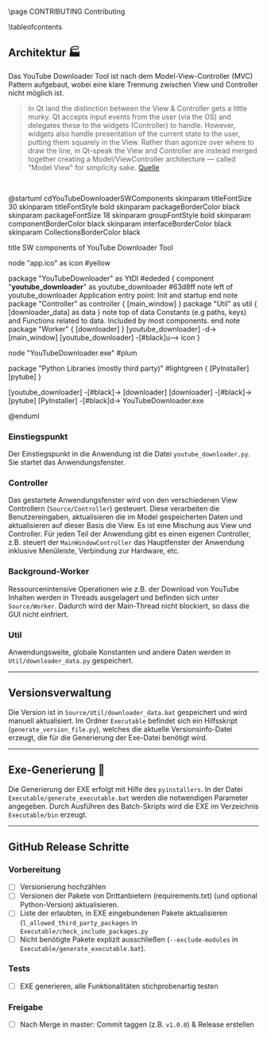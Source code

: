 \page CONTRIBUTING Contributing

\tableofcontents

## Architektur 🏭️

Das YouTube Downloader Tool ist nach dem Model-View-Controller (MVC) Pattern aufgebaut, wobei eine klare Trennung zwischen View und Controller nicht möglich ist.

> In Qt land the distinction between the View & Controller gets a little murky. Qt accepts input events from the user (via the OS) and delegates these to the widgets (Controller) to handle. However, widgets also handle presentation of the current state to the user, putting them squarely in the View. Rather than agonize over where to draw the line, in Qt-speak the View and Controller are instead merged together creating a Model/ViewController architecture — called "Model View" for simplicity sake. [Quelle](https://pythonguis.com/tutorials/modelview-architecture/)
<br>

@startuml cdYouTubeDownloaderSWComponents
skinparam titleFontSize 30
skinparam titleFontStyle bold
skinparam packageBorderColor black
skinparam packageFontSize 18
skinparam groupFontStyle bold
skinparam componentBorderColor black
skinparam interfaceBorderColor black
skinparam CollectionsBorderColor black

title SW components of YouTube Downloader Tool

node "app.ico" as icon #yellow

package "YouTubeDownloader" as YtDl #ededed {
  component "**youtube_downloader**" as youtube_downloader #63d8ff
  note left of youtube_downloader
    Application entry point:
    Init and startup
  end note
  package "Controller" as controller {
    [main_window]
  }
  package "Util" as util {
    [downloader_data] as data
  }
  note top of data
    Constants (e.g paths, keys) and
    Functions related to data.
    Included by most components.
  end note
  package "Worker" {
    [downloader]
  }
  [youtube_downloader] -d-> [main_window]
  [youtube_downloader] -[#black]u--> icon
}

node "YouTubeDownloader.exe" #plum

package "Python Libraries (mostly third party)" #lightgreen {
 [PyInstaller]
 [pytube]
}

[youtube_downloader] -[#black]-> [downloader]
[downloader] -[#black]-> [pytube]
[PyInstaller] -[#black]d-> YouTubeDownloader.exe

@enduml

### Einstiegspunkt

Der Einstiegspunkt in die Anwendung ist die Datei `youtube_downloader.py`. Sie startet das Anwendungsfenster.

### Controller

Das gestartete Anwendungsfenster wird von den verschiedenen View Controllern (`Source/Controller`) gesteuert. Diese verarbeiten die Benutzereingaben, aktualisieren die im Model gespeicherten Daten und aktualisieren auf dieser Basis die View. Es ist eine Mischung aus View und Controller. Für jeden Teil der Anwendung gibt es einen eigenen Controller, z.B. steuert der `MainWindowController` das Hauptfenster der Anwendung inklusive Menüleiste, Verbindung zur Hardware, etc.

### Background-Worker

Ressourcenintensive Operationen wie z.B. der Download von YouTube Inhalten werden in Threads ausgelagert und befinden sich unter `Source/Worker`. Dadurch wird der Main-Thread nicht blockiert, so dass die GUI nicht einfriert.

### Util

Anwendungsweite, globale Konstanten und andere Daten werden in `Util/downloader_data.py` gespeichert.

---

## Versionsverwaltung

Die Version ist in `Source/Util/downloader_data.bat` gespeichert und wird manuell aktualisiert. Im Ordner `Executable` befindet sich ein Hilfsskript (`generate_version_file.py`), welches die aktuelle Versionsinfo-Datei erzeugt, die für die Generierung der Exe-Datei benötigt wird.

---

## Exe-Generierung 🔧

Die Generierung der EXE erfolgt mit Hilfe des `pyinstallers`. In der Datei `Executable/generate_executable.bat` werden die notwendigen Parameter angegeben. Durch Ausführen des Batch-Skripts wird die EXE im Verzeichnis `Executable/bin` erzeugt.

---

## GitHub Release Schritte

### Vorbereitung

* [ ] Versionierung hochzählen
* [ ] Versionen der Pakete von Drittanbietern (requirements.txt) (und optional Python-Version) aktualisieren.
* [ ] Liste der erlaubten, in EXE eingebundenen Pakete aktualisieren (`l_allowed_third_party_packages` in `Executable/check_include_packages.py`
* [ ] Nicht benötigte Pakete explizit ausschließen (`--exclude-modules` in `Executable/generate_executable.bat`).

### Tests

* [ ] EXE generieren, alle Funktionalitäten stichprobenartig testen

### Freigabe

* [ ] Nach Merge in master: Commit taggen (z.B. `v1.0.0`) & Release erstellen
